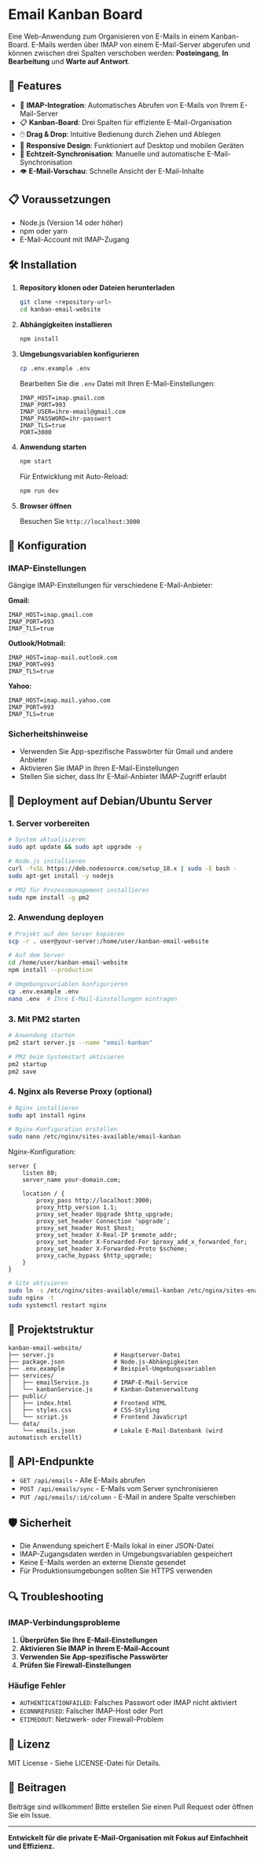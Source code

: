 # Email Kanban Board

Eine Web-Anwendung zum Organisieren von E-Mails in einem Kanban-Board. E-Mails werden über IMAP von einem E-Mail-Server abgerufen und können zwischen drei Spalten verschoben werden: **Posteingang**, **In Bearbeitung** und **Warte auf Antwort**.

## 🚀 Features

- 📧 **IMAP-Integration**: Automatisches Abrufen von E-Mails von Ihrem E-Mail-Server
- 📋 **Kanban-Board**: Drei Spalten für effiziente E-Mail-Organisation
- 🖱️ **Drag & Drop**: Intuitive Bedienung durch Ziehen und Ablegen
- 📱 **Responsive Design**: Funktioniert auf Desktop und mobilen Geräten
- 🔄 **Echtzeit-Synchronisation**: Manuelle und automatische E-Mail-Synchronisation
- 👁️ **E-Mail-Vorschau**: Schnelle Ansicht der E-Mail-Inhalte

## 📋 Voraussetzungen

- Node.js (Version 14 oder höher)
- npm oder yarn
- E-Mail-Account mit IMAP-Zugang

## 🛠️ Installation

1. **Repository klonen oder Dateien herunterladen**
   ```bash
   git clone <repository-url>
   cd kanban-email-website
   ```

2. **Abhängigkeiten installieren**
   ```bash
   npm install
   ```

3. **Umgebungsvariablen konfigurieren**
   ```bash
   cp .env.example .env
   ```
   
   Bearbeiten Sie die `.env` Datei mit Ihren E-Mail-Einstellungen:
   ```env
   IMAP_HOST=imap.gmail.com
   IMAP_PORT=993
   IMAP_USER=ihre-email@gmail.com
   IMAP_PASSWORD=ihr-passwort
   IMAP_TLS=true
   PORT=3000
   ```

4. **Anwendung starten**
   ```bash
   npm start
   ```
   
   Für Entwicklung mit Auto-Reload:
   ```bash
   npm run dev
   ```

5. **Browser öffnen**
   
   Besuchen Sie `http://localhost:3000`

## 🔧 Konfiguration

### IMAP-Einstellungen

Gängige IMAP-Einstellungen für verschiedene E-Mail-Anbieter:

**Gmail:**
```env
IMAP_HOST=imap.gmail.com
IMAP_PORT=993
IMAP_TLS=true
```

**Outlook/Hotmail:**
```env
IMAP_HOST=imap-mail.outlook.com
IMAP_PORT=993
IMAP_TLS=true
```

**Yahoo:**
```env
IMAP_HOST=imap.mail.yahoo.com
IMAP_PORT=993
IMAP_TLS=true
```

### Sicherheitshinweise

- Verwenden Sie App-spezifische Passwörter für Gmail und andere Anbieter
- Aktivieren Sie IMAP in Ihren E-Mail-Einstellungen
- Stellen Sie sicher, dass Ihr E-Mail-Anbieter IMAP-Zugriff erlaubt

## 🐧 Deployment auf Debian/Ubuntu Server

### 1. Server vorbereiten

```bash
# System aktualisieren
sudo apt update && sudo apt upgrade -y

# Node.js installieren
curl -fsSL https://deb.nodesource.com/setup_18.x | sudo -E bash -
sudo apt-get install -y nodejs

# PM2 für Prozessmanagement installieren
sudo npm install -g pm2
```

### 2. Anwendung deployen

```bash
# Projekt auf den Server kopieren
scp -r . user@your-server:/home/user/kanban-email-website

# Auf dem Server
cd /home/user/kanban-email-website
npm install --production

# Umgebungsvariablen konfigurieren
cp .env.example .env
nano .env  # Ihre E-Mail-Einstellungen eintragen
```

### 3. Mit PM2 starten

```bash
# Anwendung starten
pm2 start server.js --name "email-kanban"

# PM2 beim Systemstart aktivieren
pm2 startup
pm2 save
```

### 4. Nginx als Reverse Proxy (optional)

```bash
# Nginx installieren
sudo apt install nginx

# Nginx-Konfiguration erstellen
sudo nano /etc/nginx/sites-available/email-kanban
```

Nginx-Konfiguration:
```nginx
server {
    listen 80;
    server_name your-domain.com;

    location / {
        proxy_pass http://localhost:3000;
        proxy_http_version 1.1;
        proxy_set_header Upgrade $http_upgrade;
        proxy_set_header Connection 'upgrade';
        proxy_set_header Host $host;
        proxy_set_header X-Real-IP $remote_addr;
        proxy_set_header X-Forwarded-For $proxy_add_x_forwarded_for;
        proxy_set_header X-Forwarded-Proto $scheme;
        proxy_cache_bypass $http_upgrade;
    }
}
```

```bash
# Site aktivieren
sudo ln -s /etc/nginx/sites-available/email-kanban /etc/nginx/sites-enabled/
sudo nginx -t
sudo systemctl restart nginx
```

## 📁 Projektstruktur

```
kanban-email-website/
├── server.js                 # Hauptserver-Datei
├── package.json              # Node.js-Abhängigkeiten
├── .env.example              # Beispiel-Umgebungsvariablen
├── services/
│   ├── emailService.js       # IMAP-E-Mail-Service
│   └── kanbanService.js      # Kanban-Datenverwaltung
├── public/
│   ├── index.html            # Frontend HTML
│   ├── styles.css            # CSS-Styling
│   └── script.js             # Frontend JavaScript
└── data/
    └── emails.json           # Lokale E-Mail-Datenbank (wird automatisch erstellt)
```

## 🔧 API-Endpunkte

- `GET /api/emails` - Alle E-Mails abrufen
- `POST /api/emails/sync` - E-Mails vom Server synchronisieren
- `PUT /api/emails/:id/column` - E-Mail in andere Spalte verschieben

## 🛡️ Sicherheit

- Die Anwendung speichert E-Mails lokal in einer JSON-Datei
- IMAP-Zugangsdaten werden in Umgebungsvariablen gespeichert
- Keine E-Mails werden an externe Dienste gesendet
- Für Produktionsumgebungen sollten Sie HTTPS verwenden

## 🔍 Troubleshooting

### IMAP-Verbindungsprobleme

1. **Überprüfen Sie Ihre E-Mail-Einstellungen**
2. **Aktivieren Sie IMAP in Ihrem E-Mail-Account**
3. **Verwenden Sie App-spezifische Passwörter**
4. **Prüfen Sie Firewall-Einstellungen**

### Häufige Fehler

- `AUTHENTICATIONFAILED`: Falsches Passwort oder IMAP nicht aktiviert
- `ECONNREFUSED`: Falscher IMAP-Host oder Port
- `ETIMEDOUT`: Netzwerk- oder Firewall-Problem

## 📝 Lizenz

MIT License - Siehe LICENSE-Datei für Details.

## 🤝 Beitragen

Beiträge sind willkommen! Bitte erstellen Sie einen Pull Request oder öffnen Sie ein Issue.

---

**Entwickelt für die private E-Mail-Organisation mit Fokus auf Einfachheit und Effizienz.**
